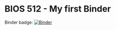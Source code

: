 # BIOS 512 - My first Binder

Binder badge: [![Binder](https://mybinder.org/badge_logo.svg)](https://mybinder.org/v2/gh/skommera26/BIOS-512/HEAD)

